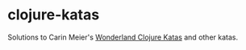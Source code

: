 # clojure-katas

Solutions to Carin Meier's [Wonderland Clojure Katas](https://github.com/gigasquid/wonderland-clojure-katas)
and other katas.
